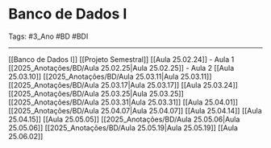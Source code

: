 # Banco de Dados I

Tags:  #3_Ano #BD #BDI

---

[[Banco de Dados I]]
[[Projeto Semestral]]
[[Aula 25.02.24]] - Aula 1
[[2025_Anotações/BD/Aula 25.02.25|Aula 25.02.25]] - Aula 2
[[Aula 25.03.10]]
[[2025_Anotações/BD/Aula 25.03.11|Aula 25.03.11]] 
[[2025_Anotações/BD/Aula 25.03.17|Aula 25.03.17]]
[[Aula 25.03.24]]
[[2025_Anotações/BD/Aula 25.03.25|Aula 25.03.25]]
[[2025_Anotações/BD/Aula 25.03.31|Aula 25.03.31]]
[[Aula 25.04.01]]
[[2025_Anotações/BD/Aula 25.04.07|Aula 25.04.07]]
[[Aula 25.04.14]]
[[Aula 25.04.15]]
[[Aula 25.05.05]]
[[2025_Anotações/BD/Aula 25.05.06|Aula 25.05.06]]
[[2025_Anotações/BD/Aula 25.05.19|Aula 25.05.19]]
[[Aula 25.06.02]]
